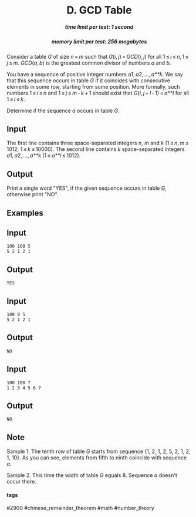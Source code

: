 <h1 style='text-align: center;'> D. GCD Table</h1>

<h5 style='text-align: center;'>time limit per test: 1 second</h5>
<h5 style='text-align: center;'>memory limit per test: 256 megabytes</h5>

Consider a table *G* of size *n* × *m* such that *G*(*i*, *j*) = *GCD*(*i*, *j*) for all 1 ≤ *i* ≤ *n*, 1 ≤ *j* ≤ *m*. *GCD*(*a*, *b*) is the greatest common divisor of numbers *a* and *b*.

You have a sequence of positive integer numbers *a*1, *a*2, ..., *a**k*. We say that this sequence occurs in table *G* if it coincides with consecutive elements in some row, starting from some position. More formally, such numbers 1 ≤ *i* ≤ *n* and 1 ≤ *j* ≤ *m* - *k* + 1 should exist that *G*(*i*, *j* + *l* - 1) = *a**l* for all 1 ≤ *l* ≤ *k*.

Determine if the sequence *a* occurs in table *G*.

## Input

The first line contains three space-separated integers *n*, *m* and *k* (1 ≤ *n*, *m* ≤ 1012; 1 ≤ *k* ≤ 10000). The second line contains *k* space-separated integers *a*1, *a*2, ..., *a**k* (1 ≤ *a**i* ≤ 1012).

## Output

Print a single word "YES", if the given sequence occurs in table *G*, otherwise print "NO".

## Examples

## Input


```
100 100 5  
5 2 1 2 1  

```
## Output


```
YES  

```
## Input


```
100 8 5  
5 2 1 2 1  

```
## Output


```
NO  

```
## Input


```
100 100 7  
1 2 3 4 5 6 7  

```
## Output


```
NO  

```
## Note

Sample 1. The tenth row of table *G* starts from sequence {1, 2, 1, 2, 5, 2, 1, 2, 1, 10}. As you can see, elements from fifth to ninth coincide with sequence *a*.

Sample 2. This time the width of table *G* equals 8. Sequence *a* doesn't occur there.



#### tags 

#2900 #chinese_remainder_theorem #math #number_theory 